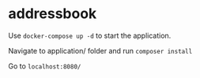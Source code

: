 # addressbook

Use ```docker-compose up -d``` to start the application.

Navigate to application/ folder and run ```composer install```

Go to ```localhost:8080/```
